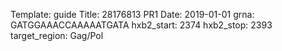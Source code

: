 Template: guide
Title: 28176813 PR1 
Date: 2019-01-01
grna: GATGGAAACCAAAAATGATA
hxb2_start: 2374
hxb2_stop: 2393
target_region: Gag/Pol
